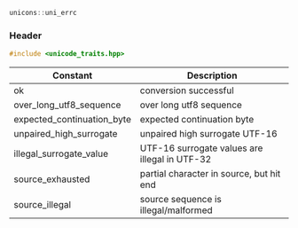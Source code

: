 ```c++
unicons::uni_errc
```
### Header

```c++
#include <unicode_traits.hpp>
```
Constant                   |Description
---------------------------|------------------------------
ok                         | conversion successful
over_long_utf8_sequence    | over long utf8 sequence
expected_continuation_byte | expected continuation byte    
unpaired_high_surrogate    | unpaired high surrogate UTF-16
illegal_surrogate_value    | UTF-16 surrogate values are illegal in UTF-32
source_exhausted           | partial character in source, but hit end
source_illegal             | source sequence is illegal/malformed



